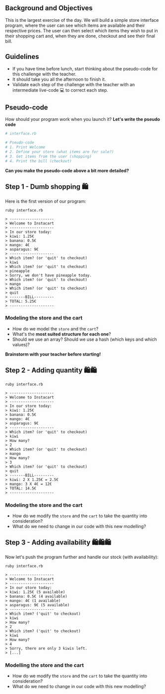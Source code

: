 ## Background and Objectives

This is the largest exercise of the day. We will build a simple store interface program, where the user can see which items are available and their respective prices. The user can then select which items they wish to put in their shopping cart and, when they are done, checkout and see their final bill.

## Guidelines

- If you have time before lunch, start thinking about the pseudo-code for this challenge with the teacher.
- It should take you all the afternoon to finish it.
- Validate each step of the challenge with the teacher with an intermediate live-code 💻 to correct each step.

## Pseudo-code

How should your program work when you launch it? **Let's write the pseudo code**

```ruby
# interface.rb

# Pseudo-code
# 1. Print Welcome
# 2. Define your store (what items are for sale?)
# 3. Get items from the user (shopping)
# 4. Print the bill (checkout)
```

**Can you make the pseudo-code above a bit more detailed?**

## Step 1 - Dumb shopping 🛍

Here is the first version of our program:

```
ruby interface.rb

> --------------------
> Welcome to Instacart
> --------------------
> In our store today:
> kiwi: 1.25€
> banana: 0.5€
> mango: 4€
> asparagus: 9€
> --------------------
> Which item? (or 'quit' to checkout)
> kiwi
> Which item? (or 'quit' to checkout)
> pineapple
> Sorry, we don't have pineapple today.
> Which item? (or 'quit' to checkout)
> mango
> Which item? (or 'quit' to checkout)
> quit
> -------BILL---------
> TOTAL: 5.25€
> --------------------
```

### Modeling the store and the cart

- How do we model the `store` and the `cart`?
- What's the **most suited structure for each one**?
- Should we use an array? Should we use a hash (which keys and which values)?

**Brainstorm with your teacher before starting!**

## Step 2 - Adding quantity 🛍🛍

```
ruby interface.rb

> --------------------
> Welcome to Instacart
> --------------------
> In our store today:
> kiwi: 1.25€
> banana: 0.5€
> mango: 4€
> asparagus: 9€
> --------------------
> Which item? (or 'quit' to checkout)
> kiwi
> How many?
> 2
> Which item? (or 'quit' to checkout)
> mango
> How many?
> 3
> Which item? (or 'quit' to checkout)
> quit
> -------BILL---------
> kiwi: 2 X 1.25€ = 2.5€
> mango: 3 X 4€ = 12€
> TOTAL: 14.5€
> --------------------
```

### Modeling the store and the cart

- How do we modify the `store` and the `cart` to take the quantity into consideration?
- What do we need to change in our code with this new modelling?

## Step 3 - Adding availability 🛍🛍🛍

Now let's push the program further and handle our stock (with availability):

```
ruby interface.rb

> --------------------
> Welcome to Instacart
> --------------------
> In our store today:
> kiwi: 1.25€ (5 available)
> banana: 0.5€ (4 available)
> mango: 4€ (1 available)
> asparagus: 9€ (5 available)
> --------------------
> Which item? ('quit' to checkout)
> kiwi
> How many?
> 2
> Which item? ('quit' to checkout)
> kiwi
> How many?
> 4
> Sorry, there are only 3 kiwis left.
> [...]
```

### Modelling the store and the cart

- How do we modify the `store` and the `cart` to take the quantity into consideration?
- What do we need to change in our code with this new modelling?
